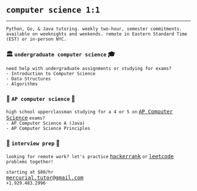 <head>
    <link rel="icon" type="image/ico" href="favicon.ico">
    <link rel="icon" type="image/ico" href="images/favicon.ico">
</head>
<style>
h1 {
    font-size: 25px;
}
body {
    background-image: url('images/watercolor-bg.png');
    background-repeat: no-repeat;
    background-position: center;
    background-size: 1450px 1450px;
}
a { 
	font-family: Consolas,monaco,monospace; 
}
</style>

# `computer science 1:1`

---

`Python, Go, & Java tutoring. weekly two-hour, semester commitments. available on weeknights and weekends. remote in Eastern Standard Time (EST) or in-person NYC.`

### 🏛️ `undergraduate computer science` ‍🎓

`need help with undergraduate assignments or studying for exams?`  
`- Introduction to Computer Science`  
`- Data Structures`  
`- Algorithms`

### 🏫 `AP computer science` 🏡

`high school upperclassman studying for a 4 or 5 on` [AP Computer Science](https://apcentral.collegeboard.org/courses/ap-computer-science-a/exam) `exams?`  
`- AP Computer Science A (Java)`  
`- AP Computer Science Principles`

### ‍💼 `interview prep` 🧙

`looking for remote work? let's practice` [hackerrank](https://www.hackerrank.com) `or` [leetcode](https://leetcode.com) `problems together!`

`starting at $80/hr`  
<mercurial.tutor@gmail.com>  
`+1.929.483.2996`